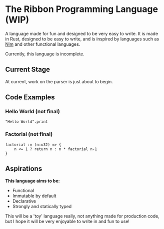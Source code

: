 # The Ribbon Programming Language (WIP)

A language made for fun and designed to be very easy to write. It is made in Rust, designed to be easy to write, and is inspired by languages such as [Nim](https://nim-lang.org/) and other functional languages.

Currently, this language is incomplete.

## Current Stage

At current, work on the parser is just about to begin.

## Code Examples

### Hello World (not final)

```ribbon
"Hello World".print
```

### Factorial (not final)

```ribbon
factorial := (n:u32) => {
    n <= 1 ? return n : n * factorial n-1
}
```

## Aspirations

**This language aims to be:**

- Functional
- Immutable by default
- Declarative
- Strongly and statically typed

This will be a 'toy' language really, not anything made for production code, but I hope it will be very enjoyable to write in and fun to use!
